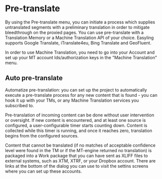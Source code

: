 # Pre-translate

By using the Pre-translate menu, you can initiate a process which
supplies untranslated segments with a preliminary translation in order
to mitigate bleedthrough on the proxied pages. You can use
pre-translate with a Translation Memory or a Machine Translation API
of your choice. Easyling supports Google Translate, iTranslate4eu,
Bing Translate and GeoFluent.

In order to use Machine Translation, you need to go into your Account
and set up your MT account Ids/authorization keys in the "Machine
Translation" menu.

## Auto pre-translate

Automatize pre-translation: you can set up the project to
automatically execute a pre-translate process for any new content that
is found - you can hook it up with your TMs, or any Machine
Translation services you subscribed to.

Pre-translation of incoming content can be done without user
intervention or oversight. If new content is encountered, and at least
one source is configured, a user-configurable timer starts counting
down. Content is collected while this timer is running, and once it
reaches zero, translation begins from the configured sources.

Content that cannot be translated (if no matches of acceptable
confidence level were found in the TM or if the MT-engine returned no
translation) is packaged into a Work package that you can have sent as
XLIFF files to external systems, such as XTM, XTRF, or your Dropbox
account. There are links at the bottom of the dialog you can use to
visit the settins screens where you can set up these accounts.

